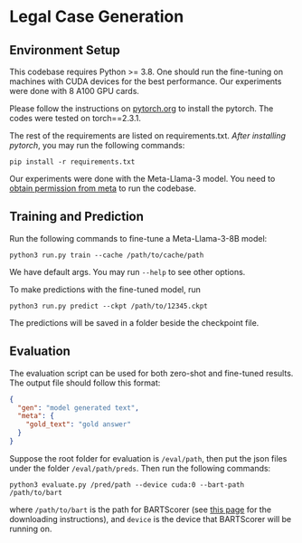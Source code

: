 # Legal Case Generation

## Environment Setup

This codebase requires Python >= 3.8. 
One should run the fine-tuning on machines with CUDA devices for the best performance.
Our experiments were done with 8 A100 GPU cards.

Please follow the instructions on [pytorch.org](https://pytorch.org) to install the pytorch.
The codes were tested on torch==2.3.1.

The rest of the requirements are listed on requirements.txt.
*After installing pytorch*, you may run the following commands:
```shell
pip install -r requirements.txt
```

Our experiments were done with the Meta-Llama-3 model.
You need to [obtain permission from meta](https://huggingface.co/meta-llama/Meta-Llama-3-8B-Instruct) to run the codebase.

## Training and Prediction

Run the following commands to fine-tune a Meta-Llama-3-8B model:

```shell
python3 run.py train --cache /path/to/cache/path
```

We have default args. You may run `--help` to see other options.

To make predictions with the fine-tuned model, run

```shell
python3 run.py predict --ckpt /path/to/12345.ckpt
```

The predictions will be saved in a folder beside the checkpoint file.

## Evaluation

The evaluation script can be used for both zero-shot and fine-tuned results.
The output file should follow this format:
```json
{
  "gen": "model generated text",
  "meta": {
    "gold_text": "gold answer"
  }
}
```

Suppose the root folder for evaluation is `/eval/path`, then put the json files under the folder `/eval/path/preds`.
Then run the following commands:
```shell
python3 evaluate.py /pred/path --device cuda:0 --bart-path /path/to/bart
```
where `/path/to/bart` is the path for BARTScorer (see [this page](https://github.com/neulab/BARTScore) for the downloading instructions),
and `device` is the device that BARTScorer will be running on.
